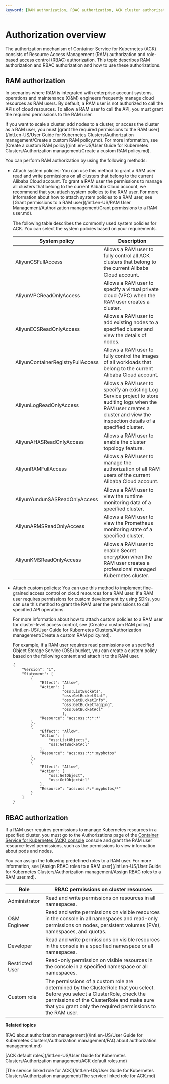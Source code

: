 ```yaml
---
keyword: [RAM authorization, RBAC authorization, ACK cluster authorization]
---
```


# Authorization overview

The authorization mechanism of Container Service for Kubernetes \(ACK\) consists of Resource Access Management \(RAM\) authorization and role-based access control \(RBAC\) authorization. This topic describes RAM authorization and RBAC authorization and how to use these authorizations.

## RAM authorization

In scenarios where RAM is integrated with enterprise account systems, operations and maintenance \(O&M\) engineers frequently manage cloud resources as RAM users. By default, a RAM user is not authorized to call the APIs of cloud resources. To allow a RAM user to call the API, you must grant the required permissions to the RAM user.

If you want to scale a cluster, add nodes to a cluster, or access the cluster as a RAM user, you must [grant the required permissions to the RAM user](/intl.en-US/User Guide for Kubernetes Clusters/Authorization management/Create a custom RAM policy.md). For more information, see [Create a custom RAM policy](/intl.en-US/User Guide for Kubernetes Clusters/Authorization management/Create a custom RAM policy.md).

You can perform RAM authorization by using the following methods:

-   Attach system policies: You can use this method to grant a RAM user read and write permissions on all clusters that belong to the current Alibaba Cloud account. To grant a RAM user the permissions to manage all clusters that belong to the current Alibaba Cloud account, we recommend that you attach system policies to the RAM user. For more information about how to attach system policies to a RAM user, see [Grant permissions to a RAM user](/intl.en-US/RAM User Management/Authorization management/Grant permissions to a RAM user.md).

    The following table describes the commonly used system policies for ACK. You can select the system policies based on your requirements.

    |System policy|Description|
    |-------------|-----------|
    |AliyunCSFullAccess|Allows a RAM user to fully control all ACK clusters that belong to the current Alibaba Cloud account.|
    |AliyunVPCReadOnlyAccess|Allows a RAM user to specify a virtual private cloud \(VPC\) when the RAM user creates a cluster.|
    |AliyunECSReadOnlyAccess|Allows a RAM user to add existing nodes to a specified cluster and view the details of nodes.|
    |AliyunContainerRegistryFullAccess|Allows a RAM user to fully control the images of all workloads that belong to the current Alibaba Cloud account.|
    |AliyunLogReadOnlyAccess|Allows a RAM user to specify an existing Log Service project to store auditing logs when the RAM user creates a cluster and view the inspection details of a specified cluster.|
    |AliyunAHASReadOnlyAccess|Allows a RAM user to enable the cluster topology feature.|
    |AliyunRAMFullAccess|Allows a RAM user to manage the authorization of all RAM users of the current Alibaba Cloud account.|
    |AliyunYundunSASReadOnlyAccess|Allows a RAM user to view the runtime monitoring data of a specified cluster.|
    |AliyunARMSReadOnlyAccess|Allows a RAM user to view the Prometheus monitoring state of a specified cluster.|
    |AliyunKMSReadOnlyAccess|Allows a RAM user to enable Secret encryption when the RAM user creates a professional managed Kubernetes cluster.|

-   Attach custom policies: You can use this method to implement fine-grained access control on cloud resources for a RAM user. If a RAM user requires permissions for custom development by using SDKs, you can use this method to grant the RAM user the permissions to call specified API operations.

    For more information about how to attach custom policies to a RAM user for cluster-level access control, see [Create a custom RAM policy](/intl.en-US/User Guide for Kubernetes Clusters/Authorization management/Create a custom RAM policy.md).

    For example, if a RAM user requires read permissions on a specified Object Storage Service \(OSS\) bucket, you can create a custom policy based on the following content and attach it to the RAM user.

    ```
    {
        "Version": "1",
        "Statement": [
            {
                "Effect": "Allow",
                "Action": [
                          "oss:ListBuckets",
                          "oss:GetBucketStat",
                          "oss:GetBucketInfo",
                          "oss:GetBucketTagging",
                          "oss:GetBucketAcl" 
                          ],    
                "Resource": "acs:oss:*:*:*"
            },
            {
                "Effect": "Allow",
                "Action": [
                    "oss:ListObjects",
                    "oss:GetBucketAcl"
                ],
                "Resource": "acs:oss:*:*:myphotos"
            },
            {
                "Effect": "Allow",
                "Action": [
                    "oss:GetObject",
                    "oss:GetObjectAcl"
                ],
                "Resource": "acs:oss:*:*:myphotos/*"
            }
        ]
    }
    ```


## RBAC authorization

If a RAM user requires permissions to manage Kubernetes resources in a specified cluster, you must go to the Authorizations page of the [Container Service for Kubernetes \(ACK\) console](https://cs.console.aliyun.com) console and grant the RAM user resource-level permissions, such as the permissions to view information about pods and nodes.

You can assign the following predefined roles to a RAM user. For more information, see [Assign RBAC roles to a RAM user](/intl.en-US/User Guide for Kubernetes Clusters/Authorization management/Assign RBAC roles to a RAM user.md).

|Role|RBAC permissions on cluster resources|
|----|-------------------------------------|
|Administrator|Read and write permissions on resources in all namespaces.|
|O&M Engineer|Read and write permissions on visible resources in the console in all namespaces and read-only permissions on nodes, persistent volumes \(PVs\), namespaces, and quotas.|
|Developer|Read and write permissions on visible resources in the console in a specified namespace or all namespaces.|
|Restricted User|Read-only permission on visible resources in the console in a specified namespace or all namespaces.|
|Custom role|The permissions of a custom role are determined by the ClusterRole that you select. Before you select a ClusterRole, check the permissions of the ClusterRole and make sure that you grant only the required permissions to the RAM user.|

**Related topics**  


[FAQ about authorization management](/intl.en-US/User Guide for Kubernetes Clusters/Authorization management/FAQ about authorization management.md)

[ACK default roles](/intl.en-US/User Guide for Kubernetes Clusters/Authorization management/ACK default roles.md)

[The service linked role for ACK](/intl.en-US/User Guide for Kubernetes Clusters/Authorization management/The service linked role for ACK.md)

